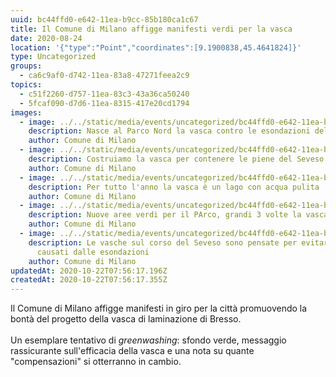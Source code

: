 ```yaml
---
uuid: bc44ffd0-e642-11ea-b9cc-85b180ca1c67
title: Il Comune di Milano affigge manifesti verdi per la vasca
date: 2020-08-24
location: '{"type":"Point","coordinates":[9.1900838,45.4641824]}'
type: Uncategorized
groups:
  - ca6c9af0-d742-11ea-83a8-47271feea2c9
topics:
  - c51f2260-d757-11ea-83c3-43a36ca50240
  - 5fcaf090-d7d6-11ea-8315-417e20cd1794
images:
  - image: ../../static/media/events/uncategorized/bc44ffd0-e642-11ea-b9cc-85b180ca1c67/whatsapp-image-2020-08-24-at-20.03.15.jpeg
    description: Nasce al Parco Nord la vasca contro le esondazioni del Seveso
    author: Comune di Milano
  - image: ../../static/media/events/uncategorized/bc44ffd0-e642-11ea-b9cc-85b180ca1c67/img_20200828_082936.jpg
    description: Costruiamo la vasca per contenere le piene del Seveso
    author: Comune di Milano
  - image: ../../static/media/events/uncategorized/bc44ffd0-e642-11ea-b9cc-85b180ca1c67/img_20200828_082931.jpg
    description: Per tutto l'anno la vasca è un lago con acqua pulita
    author: Comune di Milano
  - image: ../../static/media/events/uncategorized/bc44ffd0-e642-11ea-b9cc-85b180ca1c67/img_20200828_082918.jpg
    description: Nuove aree verdi per il PArco, grandi 3 volte la vasca
    author: Comune di Milano
  - image: ../../static/media/events/uncategorized/bc44ffd0-e642-11ea-b9cc-85b180ca1c67/img_20200828_082912.jpg
    description: Le vasche sul corso del Seveso sono pensate per evitare i danni
      causati dalle esondazioni
    author: Comune di Milano
updatedAt: 2020-10-22T07:56:17.196Z
createdAt: 2020-10-22T07:56:17.355Z
---
```

Il Comune di Milano affigge manifesti in giro per la città promuovendo la bontà del progetto della vasca di laminazione di Bresso.\
\
Un esemplare tentativo di *greenwashing*: sfondo verde, messaggio rassicurante sull'efficacia della vasca e una nota su quante "compensazioni" si otterranno in cambio.